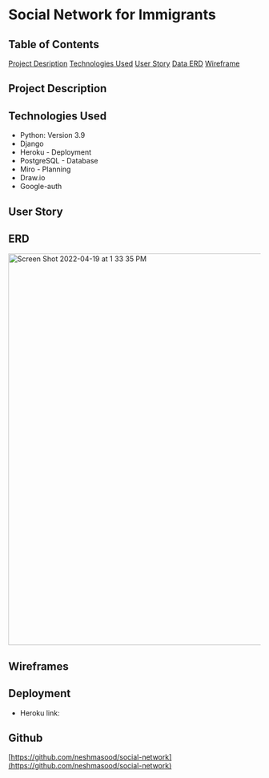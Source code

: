 # Social Network for Immigrants


## Table of Contents

[Project Desription](https://github.com/neshmasood/social-network/#project-description)
[Technologies Used](https://github.com/neshmasood/social-network/#technologies-used)
[User Story](https://github.com/neshmasood/social-network/#user-story)
[Data ERD](https://github.com/neshmasood/social-network/#erd)
[Wireframe](https://github.com/neshmasood/social-network/#wireframes)



## Project Description

## Technologies Used

* Python: Version 3.9
* Django
* Heroku - Deployment
* PostgreSQL - Database
* Miro - Planning
* Draw.io
* Google-auth


## User Story


## ERD

<img width="782" alt="Screen Shot 2022-04-19 at 1 33 35 PM" src="https://user-images.githubusercontent.com/92559697/164075146-47e04c14-b208-433c-a389-3b3629789076.png">


## Wireframes


## Deployment

* Heroku link:

## Github
[https://github.com/neshmasood/social-network](https://github.com/neshmasood/social-network)

